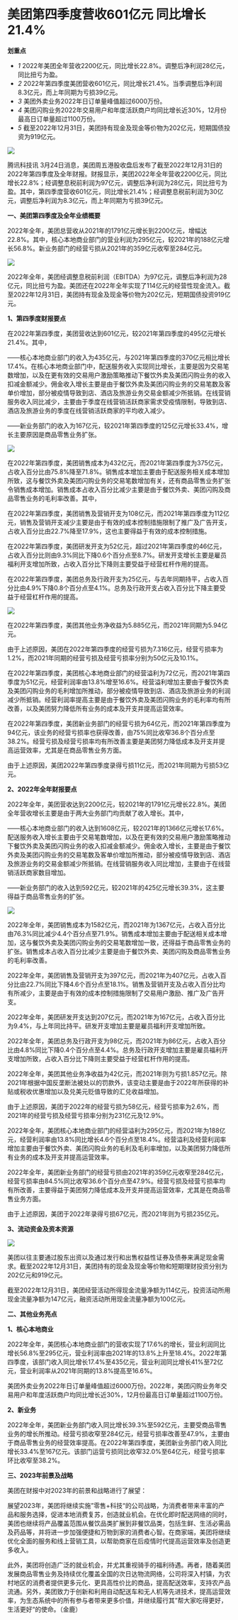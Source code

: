 # 美团第四季度营收601亿元 同比增长21.4%

**划重点**

  * _1_ 2022年美团全年营收2200亿元，同比增长22.8%。调整后净利润28亿元，同比扭亏为盈。
  * _2_ 2022年第四季度美团营收601亿元，同比增长21.4%。当季调整后净利润8.3亿元，而上年同期为亏损39亿元。
  * _3_ 美团外卖业务2022年日订单量峰值超过6000万份。
  * _4_ 美团闪购业务2022年交易用户和年度活跃商户均同比增长近30%，12月份最高日订单量超过1100万份。
  * _5_ 截至2022年12月31日，美团持有现金及现金等价物为202亿元，短期国债投资为919亿元。

![](https://inews.gtimg.com/news_bt/Ot2fp83ajQg4wUQ7GIKdyJY0ZweRba-1v96tIsK0m7regAA/1000)

腾讯科技讯
3月24日消息，美团周五港股收盘后发布了截至2022年12月31日的2022年第四季度及全年财报。财报显示，美团2022年全年营收2200亿元，同比增长22.8%；经调整息税前利润为97亿元，调整后净利润为28亿元，同比扭亏为盈。其中，第四季度营收601亿元，同比增长21.4%；经调整息税前利润为30亿元，调整后净利润为8.3亿元，而上年同期为亏损39亿元。

**一、美团第四季度及全年业绩概要**

2022年全年，美团总营收从2021年的1791亿元增长到2200亿元，增幅达22.8%。其中，核心本地商业部门的营业利润为295亿元，较2021年的188亿元增长56.8%。新业务部门的经营亏损从2021年的359亿元收窄至284亿元。

![](https://inews.gtimg.com/news_bt/O7xBWjOcaJt5_gusNTiADCR8JdDWnK885yG2gcppebUK4AA/1000)

2022年全年，美团经调整息税前利润（EBITDA）为97亿元，调整后净利润为28亿元，同比扭亏为盈。美团还在2022年全年实现了114亿元的经营性现金流入。截至2022年12月31日，美团持有现金及现金等价物为202亿元，短期国债投资919亿元。

**1、第四季度财报要点**

在2022年第四季度，美团营收达到601亿元，较2021年第四季度的495亿元增长21.4%。其中，

——核心本地商业部门的收入为435亿元，与2021年第四季度的370亿元相比增长17.4%。在核心本地商业部门中，配送服务收入实现同比增长，主要是因为交易笔数增加，以及在更有效的交易用户激励策略推动下餐饮外卖及美团闪购业务的收入扣减金额减少。佣金收入增长主要是由于餐饮外卖及美团闪购业务的交易笔数及客单价增加，部分被疫情导致到店、酒店及旅游业务交易金额减少所抵销。在线营销服务收入同比减少，主要由于季度在线营销活跃商家需求受疫情限制，导致到店、酒店及旅游业务的季度在线营销活跃商家的平均收入减少。

——新业务部门的收入为167亿元，较2021年第四季度的125亿元增长33.4%，增长主要原因是商品零售业务扩张。

![](https://inews.gtimg.com/news_bt/O2X5rr-9AzNBWdfymWxvu_FgadzyJf4XD7T3-9ScLDXokAA/1000)

在2022年第四季度，美团销售成本为432亿元，而2021年第四季度为375亿元，占收入百分比由75.8%降至71.8%。销售成本增加主要由于配送服务相关成本增加所致，这与餐饮外卖及美团闪购业务的交易笔数增加有关，还有商品零售业务扩张令销售成本增加。销售成本占收入百分比减少主要是由于餐饮外卖、美团闪购及商品零售业务的毛利率改善。其中，

在2022年第四季度，美团销售及营销开支为108亿元，而2021年第四季度为112亿元，销售及营销开支减少主要是由于有效的成本控制措施限制了推广及广告开支，占收入百分比由22.7%降至17.9%，这也主要得益于有效的成本控制措施。

在2022年第四季度，美团研发开支为52亿元，超过2021年第四季度的46亿元，
占收入百分比则由9.3%同比下降0.6个百分点至8.7%。研发开支增长主要是雇员福利开支增加所致，占收入百分比下降则主要受益于经营杠杆作用的提高。

在2022年第四季度，美团总务及行政开支为25亿元，与去年同期持平，占收入百分比由4.9%下降0.8个百分点至4.1%。总务及行政开支占收入百分比下降主要受益于经营杠杆作用的提高。

![](https://inews.gtimg.com/news_bt/OUeXcmK036k1bMjQhEj6j0agjOwV7FjUXOdCeOymj95OYAA/1000)

在2022年第四季度，美团其他业务净收益为5.885亿元，而2021年同期为5.94亿元。

由于上述原因，美团在2022年第四季度的经营亏损为7.316亿元，经营亏损率为1.2%，而2021年同期的经营亏损及经营亏损率分别为50亿元及10.1%。

在2022年第四季度，美团核心本地商业部门的经营溢利为72亿元，而2021年第四季度为51亿元，经营利润率由13.8%增至16.6%。经营溢利增加主要由于餐饮外卖及美团闪购业务的毛利增加所推动，部分被疫情导致到店、酒店及旅游业务的利润减少所抵销。经营利润率提高主要是由于餐饮外卖及美团闪购业务的毛利率均有所改善，以及美团努力降低所有业务的成本及开支并提高运营效率。

在2022年第四季度，美团新业务部门的经营亏损为64亿元，而2021年第四季度为94亿元，该业务的经营亏损率也获得改善，由75%同比收窄36.8个百分点至38.2%。经营亏损及经营亏损率均有所改善主要是美团努力降低成本及开支并提高运营效率，尤其是在商品零售业务方面。

由于上述原因，美团2022年第四季度录得亏损11亿元，而2021年同期为亏损53亿元。

**2、2022年全年财报要点**

2022年全年，美团营收达到2200亿元，较2021年的1791亿元增长22.8%。美团全年营收增长主要是由于两大业务部门均贡献了收入增长。其中，

——核心本地商业部门的收入达到1608亿元，较2021年的1366亿元增长17.6%。配送服务收入增长主要由于交易笔数增加，以及在更有效的交易用户激励策略推动下餐饮外卖及美团闪购业务的收入扣减金额减少。佣金收入增长，主要是由于餐饮外卖及美团闪购业务的交易笔数及客单价增加所推动，部分被疫情导致到店、酒店及旅游业务的交易金额减少所抵销。在线营销服务收入同比增加，主要由于在线营销活跃商家数目增加。

——新业务部门的收入达到592亿元，较2021年的425亿元增长39.3%，这主要得益于商品零售业务的扩张。

![](https://inews.gtimg.com/news_bt/O_v62zwxjtfzEWPrZ_aGaEeHHry4cKkkMyXRa1cBognOAAA/1000)

2022年全年，美团销售成本为1582亿元，而2021年为1367亿元，占收入百分比由76.3%同比减少4.4个百分点至71.9%。销售成本增加主要由于配送相关成本增加，这与餐饮外卖及美团闪购业务的交易笔数增加一致，还得益于商品零售业务的扩张。销售成本占收入百分比减少主要是由于餐饮外卖、美团闪购及商品零售业务的毛利率改善。

2022年全年，美团销售及营销开支为397亿元，而2021年为407亿元，占收入百分比由22.7%同比下降4.6个百分点至18.1%。销售及营销开支及占收入百分比均有所减少，主要是由于有效的成本控制措施限制了交易用户激励、推广及广告开支。

2022年全年，美团研发开支达到207亿元，而2021年为167亿元，占收入百分比为9.4%，与上年同比持平。研发开支增加主要是雇员福利开支增加所致。

2022年全年，美团总务及行政开支为98亿元，而2021年为86亿元，占收入百分比由4.8%同比下降0.4个百分点至4.4%。总务及行政开支增加主要是雇员福利开支增加所致，占收入百分比下降则主要受益于经营杠杆作用的提高。

2022年全年，美团其他业务净收益为42亿元，而2021年则为亏损1.857亿元。除2021年根据中国反垄断法被处以的罚款外，该变动主要是由于2022年所获得的补贴或税收优惠增加以及兑美元贬值导致的汇兑收益增加。

由于上述原因，美团于2022年的经营亏损为58亿元，经营亏损率为2.6%，而2021年的经营亏损及经营亏损率分别为231亿元及12.9%。

2022年全年，美团核心本地商业部门的经营溢利为295亿元，而2021年为188亿元，经营利润率由13.8%同比增长4.6个百分点至18.4%。经营溢利及经营利润率增加主要由于餐饮外卖、美团闪购业务的毛利及毛利率增加，以及美团努力降低所有业务的成本及开支并提高运营效率。

2022年全年，美团新业务部门的经营亏损由2021年的359亿元收窄至284亿元，经营亏损率由84.5%同比收窄36.6个百分点至47.9%。经营亏损及经营亏损率均有所改善，主要得益于美团努力降低成本及开支并提高运营效率，尤其是在商品零售业务方面。

由于上述原因，美团于2022年录得亏损67亿元，而2021年则为亏损235亿元。

**3、流动资金及资本资源**

![](https://inews.gtimg.com/news_bt/OMpGW6qegoJkKFomMZQEbzZgbar_AAbwhyCb77i5BEHrsAA/1000)

美团以往主要通过股东出资以及通过发行和出售权益性证券及债券来满足现金需求。截至2022年12月31日，美团持有的现金及现金等价物和短期理财投资分别为202亿元和919亿元。

截至2022年12月31日，美团经营活动所得现金流量净额为114亿元，投资活动所用现金流量净额为147亿元，融资活动所用现金流量净额为100亿元。

**二、其他业务亮点**

**1、核心本地商业**

2022年全年，美团核心本地商业部门的营收实现了17.6%的增长，营业利润同比增长56.8%至295亿元，营业利润率由2021年的13.8%上升至18.4%。2022年第四季度，该部门收入同比增长17.4%至435亿元，营业利润同比增长41%至72亿元，营业利润率从2021年同期的13.8%提高至16.6%。

美团外卖业务2022年日订单量峰值超过6000万份。2022年，美团闪购业务年交易用户和年度活跃商户均同比增长近30%，12月份最高日订单量超过1100万份。

**2、新业务**

2022年全年，美团新业务部门收入同比增长39.3%至592亿元，主要受商品零售业务的增长所推动。经营亏损收窄至284亿元，经营亏损率改善至47.9%，主要由于商品零售业务的经营效率提高。在2022年第四季度，美团新业务部门收入同比增长33.4%至167亿元。该部门运营亏损同比收窄32.0%至64亿元，经营亏损率环比收窄至38.2%。

**三、2023年前景及战略**

美团在财报中对2023年的前景和战略进行了展望：

展望2023年，美团将继续实施”零售+科技“的公司战略，为消费者带来丰富的产品和服务选择，促进本地消费复苏，创造就业机会。在优化即时配送网络的同时，美团也继续将产品覆盖范围从餐饮品类扩展到非餐饮品类，包括生鲜、生活必需品及药品等，并将进一步加强便捷和万物到家的消费者心智。在商家端，美团将继续优化全面的服务和线上营销工具，以帮助商家在后疫情时代提高运营效率及创造更多收入。

此外，美团将创造广泛的就业机会，并尤其重视骑手的福利待遇。再者，随着美团发展商品零售业务及持续优化覆盖全国的次日达物流网络，公司将深入村镇，为农村地区的消费者提供更多元化、更具高性价比的商品，提高配送效率，支持农产品流通。另外，美团致力于创新和利用自动配送车和无人机等先进技术，提高运营效率，为生态系统中的所有参与者带来更多价值，并继续履行其”帮大家吃得更好，生活更好“的使命。（金鹿）

